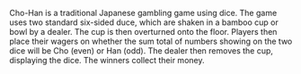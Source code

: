 Cho-Han is a traditional Japanese gambling game using dice.
The game uses two standard six-sided duce, which are shaken in a bamboo cup or bowl by a dealer. The cup is then
overturned onto the floor. Players then place their wagers on whether the sum total of numbers showing on the two dice
will be Cho (even) or Han (odd). The dealer then removes the cup, displaying the dice. The winners collect their money.
